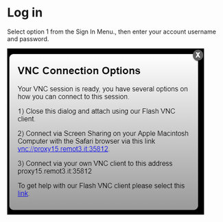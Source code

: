 # Log in

Select option 1 from the Sign In Menu., then enter your account username and password.

![](../../.gitbook/assets/image%20%28123%29.png)

